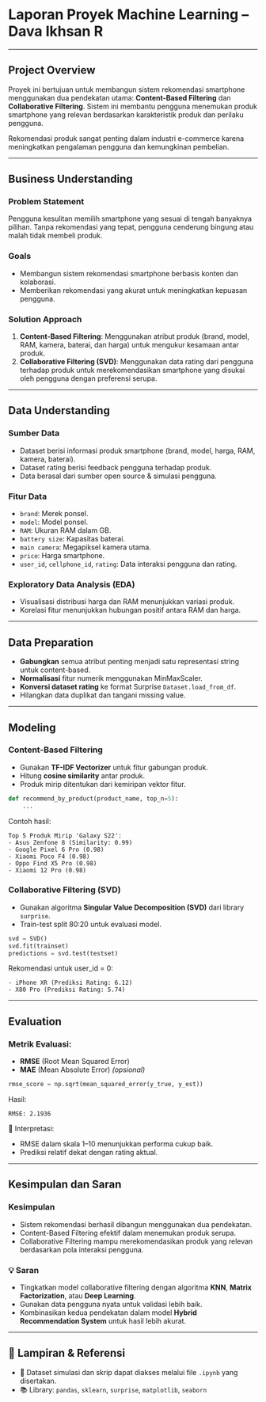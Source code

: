 
# Laporan Proyek Machine Learning – Dava Ikhsan R

---

##  Project Overview

Proyek ini bertujuan untuk membangun sistem rekomendasi smartphone menggunakan dua pendekatan utama: **Content-Based Filtering** dan **Collaborative Filtering**. Sistem ini membantu pengguna menemukan produk smartphone yang relevan berdasarkan karakteristik produk dan perilaku pengguna.

Rekomendasi produk sangat penting dalam industri e-commerce karena meningkatkan pengalaman pengguna dan kemungkinan pembelian.

---

## Business Understanding

### Problem Statement
Pengguna kesulitan memilih smartphone yang sesuai di tengah banyaknya pilihan. Tanpa rekomendasi yang tepat, pengguna cenderung bingung atau malah tidak membeli produk.

### Goals
- Membangun sistem rekomendasi smartphone berbasis konten dan kolaborasi.
- Memberikan rekomendasi yang akurat untuk meningkatkan kepuasan pengguna.

### Solution Approach
1. **Content-Based Filtering**: Menggunakan atribut produk (brand, model, RAM, kamera, baterai, dan harga) untuk mengukur kesamaan antar produk.
2. **Collaborative Filtering (SVD)**: Menggunakan data rating dari pengguna terhadap produk untuk merekomendasikan smartphone yang disukai oleh pengguna dengan preferensi serupa.

---

## Data Understanding

### Sumber Data
- Dataset berisi informasi produk smartphone (brand, model, harga, RAM, kamera, baterai).
- Dataset rating berisi feedback pengguna terhadap produk.
- Data berasal dari sumber open source & simulasi pengguna.

### Fitur Data
- `brand`: Merek ponsel.
- `model`: Model ponsel.
- `RAM`: Ukuran RAM dalam GB.
- `battery size`: Kapasitas baterai.
- `main camera`: Megapiksel kamera utama.
- `price`: Harga smartphone.
- `user_id`, `cellphone_id`, `rating`: Data interaksi pengguna dan rating.

### Exploratory Data Analysis (EDA)
- Visualisasi distribusi harga dan RAM menunjukkan variasi produk.
- Korelasi fitur menunjukkan hubungan positif antara RAM dan harga.

---

## Data Preparation

- **Gabungkan** semua atribut penting menjadi satu representasi string untuk content-based.
- **Normalisasi** fitur numerik menggunakan MinMaxScaler.
- **Konversi dataset rating** ke format Surprise `Dataset.load_from_df`.
- Hilangkan data duplikat dan tangani missing value.

---

## Modeling

### Content-Based Filtering
- Gunakan **TF-IDF Vectorizer** untuk fitur gabungan produk.
- Hitung **cosine similarity** antar produk.
- Produk mirip ditentukan dari kemiripan vektor fitur.

```python
def recommend_by_product(product_name, top_n=5):
    ...
```

Contoh hasil:
```
Top 5 Produk Mirip 'Galaxy S22':
- Asus Zenfone 8 (Similarity: 0.99)
- Google Pixel 6 Pro (0.98)
- Xiaomi Poco F4 (0.98)
- Oppo Find X5 Pro (0.98)
- Xiaomi 12 Pro (0.98)
```

### Collaborative Filtering (SVD)
- Gunakan algoritma **Singular Value Decomposition (SVD)** dari library `surprise`.
- Train-test split 80:20 untuk evaluasi model.

```python
svd = SVD()
svd.fit(trainset)
predictions = svd.test(testset)
```

Rekomendasi untuk user_id = 0:
```
- iPhone XR (Prediksi Rating: 6.12)
- X80 Pro (Prediksi Rating: 5.74)
```

---

##  Evaluation

### Metrik Evaluasi:
- **RMSE** (Root Mean Squared Error)
- **MAE** (Mean Absolute Error) *(opsional)*

```python
rmse_score = np.sqrt(mean_squared_error(y_true, y_est))
```

Hasil:
```
RMSE: 2.1936
```

📌 Interpretasi:
- RMSE dalam skala 1–10 menunjukkan performa cukup baik.
- Prediksi relatif dekat dengan rating aktual.

---

## Kesimpulan dan Saran

### Kesimpulan
- Sistem rekomendasi berhasil dibangun menggunakan dua pendekatan.
- Content-Based Filtering efektif dalam menemukan produk serupa.
- Collaborative Filtering mampu merekomendasikan produk yang relevan berdasarkan pola interaksi pengguna.

### 💡 Saran
- Tingkatkan model collaborative filtering dengan algoritma **KNN**, **Matrix Factorization**, atau **Deep Learning**.
- Gunakan data pengguna nyata untuk validasi lebih baik.
- Kombinasikan kedua pendekatan dalam model **Hybrid Recommendation System** untuk hasil lebih akurat.

---

## 📎 Lampiran & Referensi
- 📁 Dataset simulasi dan skrip dapat diakses melalui file `.ipynb` yang disertakan.
- 📚 Library: `pandas`, `sklearn`, `surprise`, `matplotlib`, `seaborn`
